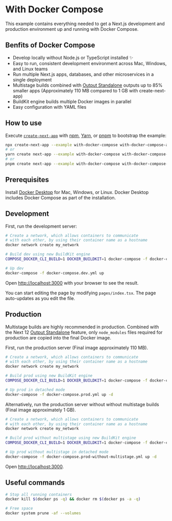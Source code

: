 # With Docker Compose

This example contains everything needed to get a Next.js development and production environment up and running with Docker Compose.

## Benfits of Docker Compose

- Develop locally without Node.js or TypeScript installed ✨
- Easy to run, consistent development environment across Mac, Windows, and Linux teams
- Run multiple Next.js apps, databases, and other microservices in a single deployment
- Multistage builds combined with [Output Standalone](https://nextjs.org/docs/advanced-features/output-file-tracing#automatically-copying-traced-files-experimental) outputs up to 85% smaller apps (Approximately 110 MB compared to 1 GB with create-next-app)
- BuildKit engine builds multiple Docker images in parallel
- Easy configuration with YAML files

## How to use

Execute [`create-next-app`](https://github.com/vercel/next.js/tree/canary/packages/create-next-app) with [npm](https://docs.npmjs.com/cli/init), [Yarn](https://yarnpkg.com/lang/en/docs/cli/create/), or [pnpm](https://pnpm.io) to bootstrap the example:

```bash
npx create-next-app --example with-docker-compose with-docker-compose-app
# or
yarn create next-app --example with-docker-compose with-docker-compose-app
# or
pnpm create next-app --example with-docker-compose with-docker-compose-app
```

## Prerequisites

Install [Docker Desktop](https://docs.docker.com/get-docker) for Mac, Windows, or Linux. Docker Desktop includes Docker Compose as part of the installation.

## Development

First, run the development server:

```bash
# Create a network, which allows containers to communicate 
# with each other, by using their container name as a hostname
docker network create my_network

# Build dev using new BuildKit engine
COMPOSE_DOCKER_CLI_BUILD=1 DOCKER_BUILDKIT=1 docker-compose -f docker-compose.dev.yml build --parallel

# Up dev
docker-compose -f docker-compose.dev.yml up
```

Open [http://localhost:3000](http://localhost:3000) with your browser to see the result.

You can start editing the page by modifying `pages/index.tsx`. The page auto-updates as you edit the file.

## Production

Multistage builds are highly recommended in production. Combined with the Next 12 [Output Standalone](https://nextjs.org/docs/advanced-features/output-file-tracing#automatically-copying-traced-files-experimental) feature, only `node_modules` files required for production are copied into the final Docker image.

First, run the production server (Final image approximately 110 MB).

```bash
# Create a network, which allows containers to communicate 
# with each other, by using their container name as a hostname
docker network create my_network

# Build prod using new BuildKit engine
COMPOSE_DOCKER_CLI_BUILD=1 DOCKER_BUILDKIT=1 docker-compose -f docker-compose.prod.yml build --parallel

# Up prod in detached mode
docker-compose -f docker-compose.prod.yml up -d
```

Alternatively, run the production server without without multistage builds (Final image approximately 1 GB).

```bash
# Create a network, which allows containers to communicate 
# with each other, by using their container name as a hostname
docker network create my_network

# Build prod without multistage using new BuildKit engine
COMPOSE_DOCKER_CLI_BUILD=1 DOCKER_BUILDKIT=1 docker-compose -f docker-compose.prod-without-multistage.yml build --parallel

# Up prod without multistage in detached mode
docker-compose -f docker-compose.prod-without-multistage.yml up -d
```

Open [http://localhost:3000](http://localhost:3000).

## Useful commands

```bash
# Stop all running containers
docker kill $(docker ps -q) && docker rm $(docker ps -a -q)

# Free space
docker system prune -af --volumes
```
